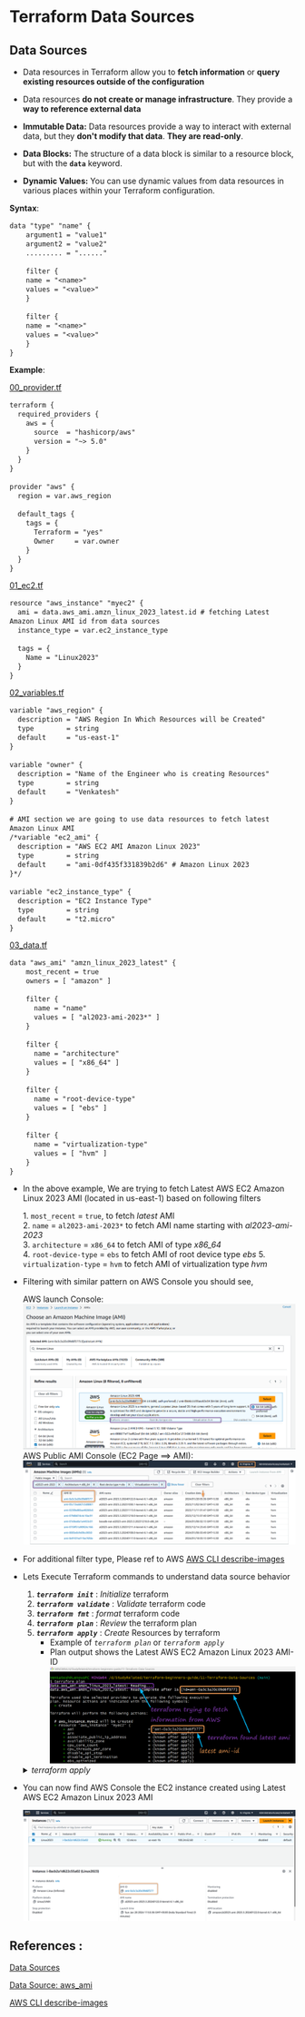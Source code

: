 # Terraform Data Sources

## Data Sources
- Data resources in Terraform allow you to **fetch information** or **query existing resources outside of the configuration**

- Data resources **do not create or manage infrastructure**. They provide a **way to reference external data**

- **Immutable Data:** Data resources provide a way to interact with external data, but they **don't modify that data**. **They are read-only**.

- **Data Blocks:** The structure of a data block is similar to a resource block, but with the **`data`** keyword.

- **Dynamic Values:** You can use dynamic values from data resources in various places within your Terraform configuration.

**Syntax**:

```hcl
data "type" "name" {
	argument1 = "value1"
	argument2 = "value2"
	......... = "......"
	
	filter {
	name = "<name>"
	values = "<value>"
	}
	
	filter {
	name = "<name>"
	values = "<value>"
	}
}
```

**Example**:  

[00_provider.tf](./00_provider.tf)

```hcl
terraform {
  required_providers {
    aws = {
      source  = "hashicorp/aws"
      version = "~> 5.0"
    }
  }
}

provider "aws" {
  region = var.aws_region

  default_tags {
    tags = {
      Terraform = "yes"
      Owner     = var.owner
    }
  }
}
```

[01_ec2.tf](./01_ec2.tf)

```hcl
resource "aws_instance" "myec2" {
  ami = data.aws_ami.amzn_linux_2023_latest.id # fetching Latest Amazon Linux AMI id from data sources
  instance_type = var.ec2_instance_type

  tags = {
    Name = "Linux2023"
  }
}
```

[02_variables.tf](./02_variables.tf)

```hcl
variable "aws_region" {
  description = "AWS Region In Which Resources will be Created"
  type        = string
  default     = "us-east-1"
}

variable "owner" {
  description = "Name of the Engineer who is creating Resources"
  type        = string
  default     = "Venkatesh"
}

# AMI section we are going to use data resources to fetch latest Amazon Linux AMI
/*variable "ec2_ami" {
  description = "AWS EC2 AMI Amazon Linux 2023"
  type        = string
  default     = "ami-0df435f331839b2d6" # Amazon Linux 2023
}*/

variable "ec2_instance_type" {
  description = "EC2 Instance Type"
  type        = string
  default     = "t2.micro"
}
```

[03_data.tf](./03_data.tf)

```hcl
data "aws_ami" "amzn_linux_2023_latest" {
    most_recent = true
    owners = [ "amazon" ]

    filter {
      name = "name"
      values = [ "al2023-ami-2023*" ]
    }

    filter {
      name = "architecture"
      values = [ "x86_64" ]
    }

    filter {
      name = "root-device-type"
      values = [ "ebs" ]
    }

    filter {
      name = "virtualization-type"
      values = [ "hvm" ]
    }
}
```

- In the above example, We are trying to fetch Latest AWS EC2 Amazon Linux 2023 AMI (located in us-east-1) based on following filters  

    1\. `most_recent` = `true`, to fetch *latest* AMI  
    2\. `name` = `al2023-ami-2023*` to fetch AMI name starting with *al2023-ami-2023*  
    3\. `architecture` = `x86_64` to fetch AMI of type *x86_64*   
    4\. `root-device-type` = `ebs` to fetch AMI of root device type *ebs*
    5\. `virtualization-type` = `hvm` to fetch AMI of virtualization type *hvm* 

- Filtering with similar pattern on AWS Console you should see,

    AWS launch Console:
        ![aws-console-ami-id](./imgs/01-dr-aws-launch-console-ami-id.png)
    AWS Public AMI Console (EC2 Page ==> AMI):
        ![aws-console-ami-id](./imgs/00-dr-aws-console-ami-id.png)

 - For additional filter type, Please ref to AWS [AWS CLI describe-images](http://docs.aws.amazon.com/cli/latest/reference/ec2/describe-images.html)



- Lets Execute Terraform commands to understand data source behavior

    1. ***`terraform init`*** : *Initialize* terraform
    2. ***`terraform validate`*** : *Validate* terraform code
    3. ***`terraform fmt`*** : *format* terraform code
    4. ***`terraform plan`*** : *Review* the terraform plan
    5. ***`terraform apply`*** : *Create* Resources by terraform
       - Example of *`terraform plan`* or *`terraform apply`*
       - Plan output shows the Latest AWS EC2 Amazon Linux 2023 AMI-ID
            ![terraform plan](./imgs/02-dr-tf-plan.png)

    <details> 
    <summary> <i>terraform apply</i> </summary>

    ```hcl
    $ terraform apply
    data.aws_ami.amzn_linux_2023_latest: Reading...
    data.aws_ami.amzn_linux_2023_latest: Read complete after 1s [id=ami-0a3c3a20c09d6f377]

    Terraform used the selected providers to generate the following execution
    plan. Resource actions are indicated with the following symbols:
    + create

    Terraform will perform the following actions:

    # aws_instance.myec2 will be created
    + resource "aws_instance" "myec2" {
        + ami                                  = "ami-0a3c3a20c09d6f377"
        + arn                                  = (known after apply)
        + associate_public_ip_address          = (known after apply)
        + availability_zone                    = (known after apply)
        + cpu_core_count                       = (known after apply)
        + cpu_threads_per_core                 = (known after apply)
        + disable_api_stop                     = (known after apply)
        + disable_api_termination              = (known after apply)
        + ebs_optimized                        = (known after apply)
        + get_password_data                    = false
        + host_id                              = (known after apply)
        + host_resource_group_arn              = (known after apply)
        + iam_instance_profile                 = (known after apply)
        + id                                   = (known after apply)
        + instance_initiated_shutdown_behavior = (known after apply)
        + instance_lifecycle                   = (known after apply)
        + instance_state                       = (known after apply)
        + instance_type                        = "t2.micro"
        + ipv6_address_count                   = (known after apply)
        + ipv6_addresses                       = (known after apply)
        + key_name                             = (known after apply)
        + monitoring                           = (known after apply)
        + outpost_arn                          = (known after apply)
        + password_data                        = (known after apply)
        + placement_group                      = (known after apply)
        + placement_partition_number           = (known after apply)
        + primary_network_interface_id         = (known after apply)
        + private_dns                          = (known after apply)
        + private_ip                           = (known after apply)
        + public_dns                           = (known after apply)
        + public_ip                            = (known after apply)
        + secondary_private_ips                = (known after apply)
        + security_groups                      = (known after apply)
        + source_dest_check                    = true
        + spot_instance_request_id             = (known after apply)
        + subnet_id                            = (known after apply)
        + tags                                 = {
            + "Name" = "Linux2023"
            }
        + tags_all                             = {
            + "Name"      = "Linux2023"
            + "Owner"     = "Venkatesh"
            + "Terraform" = "yes"
            }
        + tenancy                              = (known after apply)
        + user_data                            = (known after apply)
        + user_data_base64                     = (known after apply)
        + user_data_replace_on_change          = false
        + vpc_security_group_ids               = (known after apply)
        }

    Plan: 1 to add, 0 to change, 0 to destroy.

    Do you want to perform these actions?
    Terraform will perform the actions described above.
    Only 'yes' will be accepted to approve.

    Enter a value: yes

    aws_instance.myec2: Creating...
    aws_instance.myec2: Still creating... [10s elapsed]
    aws_instance.myec2: Still creating... [20s elapsed]
    aws_instance.myec2: Creation complete after 25s [id=i-0acb2a1d622c55a02]

    Apply complete! Resources: 1 added, 0 changed, 0 destroyed.

    Venkatesh@LenovoPC MINGW64 /d/StudyRelated/terraform-beginners-guide/11-Terraform-Data-Sources (main)

    ```
    </details>

 - You can now find AWS Console the EC2 instance created using Latest AWS EC2 Amazon Linux 2023 AMI

    ![terraform apply](./imgs/03-dr-aws-console-ec2.png)

## References : 

[Data Sources](https://developer.hashicorp.com/terraform/language/data-sources)

[Data Source: aws_ami](https://registry.terraform.io/providers/hashicorp/aws/latest/docs/data-sources/ami)

[AWS CLI describe-images](http://docs.aws.amazon.com/cli/latest/reference/ec2/describe-images.html)




